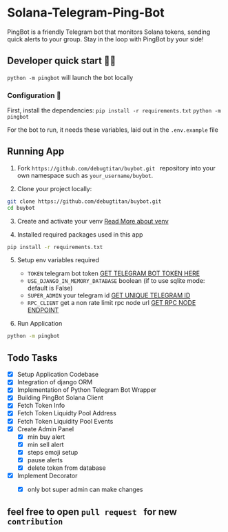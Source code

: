# Solana-Telegram-Ping-Bot
PingBot is a friendly Telegram bot that monitors Solana tokens, sending quick alerts to your group. Stay in the loop with PingBot by your side!


## Developer quick start 👩‍💻
`python -m pingbot` will launch the bot locally


### Configuration 🔧

First, install the dependencies:
`pip install -r requirements.txt`
`python -m pingbot`


For the bot to run, it needs these variables, laid out in the `.env.example` file

## Running App

1. Fork `https://github.com/debugtitan/buybot.git ` repository into your own namespace such as `your_username/buybot`.

2. Clone your project locally:

```bash
git clone https://github.com/debugtitan/buybot.git 
cd buybot
```

3. Create and activate your venv  [Read More about venv](https://docs.python.org/3/library/venv.html)

4. Installed required packages used in this app

```bash
pip install -r requirements.txt
```

5. Setup env variables required
    - `TOKEN` telegram bot token [GET TELEGRAM BOT TOKEN HERE](https://t.me/BotFather)
    - `USE_DJANGO_IN_MEMORY_DATABASE` boolean (if to use sqlite mode: default is False)
    - `SUPER_ADMIN` your telegram id [GET UNIQUE TELEGRAM ID](https://t.me/useridinfobot)
    - `RPC_CLIENT` get a non rate limit rpc node url [GET RPC NODE ENDPOINT](https://dashboard.quicknode.com/?prompt=signup)

6. Run Application
```bash
python -m pingbot
```


## Todo Tasks
- [x] Setup Application Codebase
- [x] Integration of django ORM
- [x] Implementation of Python Telegram Bot Wrapper
- [x] Building PingBot Solana Client
- [x] Fetch Token Info
- [x] Fetch Token Liquidty Pool Address
- [x] Fetch Token Liquidity Pool Events
- [x] Create Admin Panel
    - [x] min buy alert
    - [x] min sell alert
    - [x] steps emoji setup
    - [x] pause alerts
    - [x] delete token from database
- [x] Implement Decorator
    - [x] only bot super admin can make changes



## feel free to open `pull request ` for new `contribution`
    

